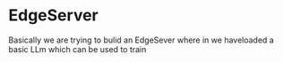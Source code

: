# EdgeServer
Basically we are trying to bulid an EdgeSever where in we haveloaded a basic LLm which can be used to train 
